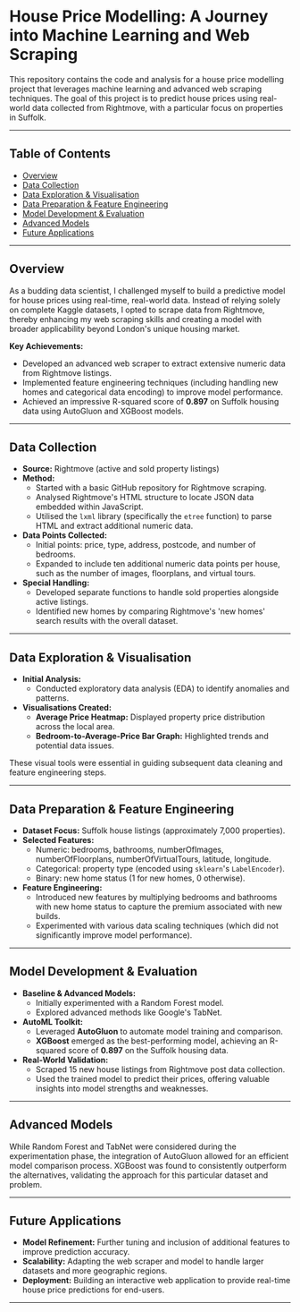 # House Price Modelling: A Journey into Machine Learning and Web Scraping

This repository contains the code and analysis for a house price modelling project that leverages machine learning and advanced web scraping techniques. The goal of this project is to predict house prices using real-world data collected from Rightmove, with a particular focus on properties in Suffolk.

---

## Table of Contents

- [Overview](#overview)
- [Data Collection](#data-collection)
- [Data Exploration & Visualisation](#data-exploration--visualisation)
- [Data Preparation & Feature Engineering](#data-preparation--feature-engineering)
- [Model Development & Evaluation](#model-development--evaluation)
- [Advanced Models](#advanced-models)
- [Future Applications](#future-applications)


---

## Overview

As a budding data scientist, I challenged myself to build a predictive model for house prices using real-time, real-world data. Instead of relying solely on complete Kaggle datasets, I opted to scrape data from Rightmove, thereby enhancing my web scraping skills and creating a model with broader applicability beyond London's unique housing market.

**Key Achievements:**

- Developed an advanced web scraper to extract extensive numeric data from Rightmove listings.
- Implemented feature engineering techniques (including handling new homes and categorical data encoding) to improve model performance.
- Achieved an impressive R-squared score of **0.897** on Suffolk housing data using AutoGluon and XGBoost models.

---

## Data Collection

- **Source:** Rightmove (active and sold property listings)
- **Method:** 
  - Started with a basic GitHub repository for Rightmove scraping.
  - Analysed Rightmove's HTML structure to locate JSON data embedded within JavaScript.
  - Utilised the `lxml` library (specifically the `etree` function) to parse HTML and extract additional numeric data.
- **Data Points Collected:** 
  - Initial points: price, type, address, postcode, and number of bedrooms.
  - Expanded to include ten additional numeric data points per house, such as the number of images, floorplans, and virtual tours.
- **Special Handling:** 
  - Developed separate functions to handle sold properties alongside active listings.
  - Identified new homes by comparing Rightmove's 'new homes' search results with the overall dataset.

---

## Data Exploration & Visualisation

- **Initial Analysis:** 
  - Conducted exploratory data analysis (EDA) to identify anomalies and patterns.
- **Visualisations Created:**
  - **Average Price Heatmap:** Displayed property price distribution across the local area.
  - **Bedroom-to-Average-Price Bar Graph:** Highlighted trends and potential data issues.
  
These visual tools were essential in guiding subsequent data cleaning and feature engineering steps.

---

## Data Preparation & Feature Engineering

- **Dataset Focus:** Suffolk house listings (approximately 7,000 properties).
- **Selected Features:**
  - Numeric: bedrooms, bathrooms, numberOfImages, numberOfFloorplans, numberOfVirtualTours, latitude, longitude.
  - Categorical: property type (encoded using `sklearn`'s `LabelEncoder`).
  - Binary: new home status (1 for new homes, 0 otherwise).
- **Feature Engineering:**
  - Introduced new features by multiplying bedrooms and bathrooms with new home status to capture the premium associated with new builds.
  - Experimented with various data scaling techniques (which did not significantly improve model performance).

---

## Model Development & Evaluation

- **Baseline & Advanced Models:**
  - Initially experimented with a Random Forest model.
  - Explored advanced methods like Google's TabNet.
- **AutoML Toolkit:**
  - Leveraged **AutoGluon** to automate model training and comparison.
  - **XGBoost** emerged as the best-performing model, achieving an R-squared score of **0.897** on the Suffolk housing data.
- **Real-World Validation:**
  - Scraped 15 new house listings from Rightmove post data collection.
  - Used the trained model to predict their prices, offering valuable insights into model strengths and weaknesses.

---

## Advanced Models

While Random Forest and TabNet were considered during the experimentation phase, the integration of AutoGluon allowed for an efficient model comparison process. XGBoost was found to consistently outperform the alternatives, validating the approach for this particular dataset and problem.

---

## Future Applications

- **Model Refinement:** Further tuning and inclusion of additional features to improve prediction accuracy.
- **Scalability:** Adapting the web scraper and model to handle larger datasets and more geographic regions.
- **Deployment:** Building an interactive web application to provide real-time house price predictions for end-users.

---

